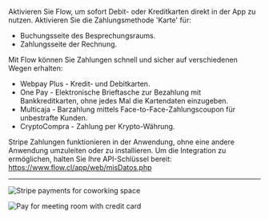 Aktivieren Sie Flow, um sofort Debit- oder Kreditkarten direkt in der App zu nutzen. Aktivieren Sie die Zahlungsmethode 'Karte' für:
- Buchungsseite des Besprechungsraums.
- Zahlungsseite der Rechnung.

Mit Flow können Sie Zahlungen schnell und sicher auf verschiedenen Wegen erhalten:
- Webpay Plus - Kredit- und Debitkarten.
- One Pay - Elektronische Brieftasche zur Bezahlung mit Bankkreditkarten, ohne jedes Mal die Kartendaten einzugeben.
- Multicaja - Barzahlung mittels Face-to-Face-Zahlungscoupon für unbestrafte Kunden.
- CryptoCompra - Zahlung per Krypto-Währung.

Stripe Zahlungen funktionieren in der Anwendung, ohne eine andere Anwendung umzuleiten oder zu installieren. Um die Integration zu ermöglichen, halten Sie Ihre API-Schlüssel bereit: https://www.flow.cl/app/web/misDatos.php

---

![Stripe payments for coworking space](https://s3.ap-northeast-2.amazonaws.com/marketing.feature.andcards.com/stripe-payment-method.png)

![Pay for meeting room with credit card](https://s3.ap-northeast-2.amazonaws.com/marketing.feature.andcards.com/stripe-card.png)